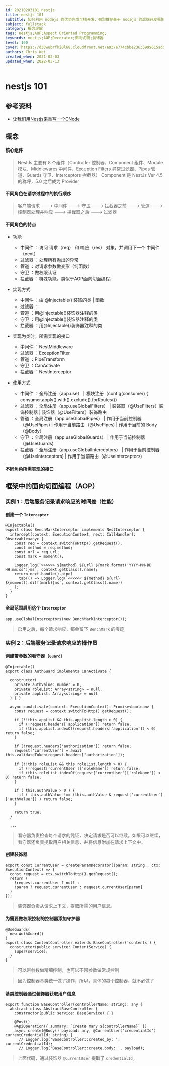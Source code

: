 ```yaml
---
id: 20210203101_nestjs
title: nestjs 101
subtitle: 如何利用 nodejs 的优势完成全栈开发，强烈推荐基于 nodejs 的后端开发框架：nestjs
subject: fullstack
category: 概念理解
tags: nestjs;AOP;Aspect Oriented Programming;
keywords: nestjs;AOP;Decorator;面向切面;装饰器
level: 100
cover: https://d33wubrfki0l68.cloudfront.net/e937e774cbbe23635999615ad5d7732decad182a/26072/logo-small.ede75a6b.svg
authors: Chris Wei
created_when: 2021-02-03
updated_when: 2022-03-13
---
```


# nestjs 101

## 参考资料

- [让我们用Nestjs来重写一个CNode](https://www.jianshu.com/p/f0a4944e8fb9)

## 概念

#### 核心组件

> NestJs 主要有 8 个组件（Controller 控制器、Component 组件、Module 模块、Middlewares 中间件、Exception Filters 异常过滤器、Pipes 管道、Guards 守卫、Interceptors 拦截器）
> Component 是 NestJs Ver 4.5 的称呼，5.0 之后成为 Provider

#### 不同角色在请求过程中的执行顺序

> 客户端请求 ---> 中间件 ---> 守卫 ---> 拦截器之前 ---> 管道 ---> 控制器处理并响应 ---> 拦截器之后 ---> 过滤器

#### 不同角色的特点
- 功能
    + 中间件    ：访问 请求（req） 和 响应（res） 对象，并调用下一个 中间件（next）
    + 过滤器    ：处理所有抛出的异常
    + 管道      ：对请求参数做变形（纯函数）
    + 守卫      ：做权限认证
    + 拦截器    ：特殊功能，类似于AOP面向切面编程，

- 实现方式
    + 中间件    ：由 @Injectable() 装饰的类 | 函数
    + 过滤器    ：
    + 管道      ：用@Injectable()装饰器注释的类
    + 守卫      ：用@Injectable()装饰器注释的类
    + 拦截器    ：用@Injectable()装饰器注释的类

- 实现为类时，所需实现的接口
    + 中间件    ：NestMiddleware
    + 过滤器    ：ExceptionFilter 
    + 管道      ：PipeTransform
    + 守卫      ：CanActivate
    + 拦截器    ：NestInterceptor 

- 使用方式
    + 中间件    ：全局注册（app.use）               | 模块注册（config(consumer) { consumer.apply().with().exclude().forRoutes()）
    + 过滤器    ：全局注册（app.useGlobalFilters）  | 装饰器（@UseFilters）装饰控制器   | 装饰器（@UseFilters）装饰路由
    + 管道      ：全局注册（app.useGlobalPipes）    | 作用于当前控制器（@UsePipes)      | 作用于当前路由（@UsePipes)        | 作用于当前的 Body（@Body）
    + 守卫      ：全局注册（app.useGlobalGuards）   | 作用于当前控制器（@UseGuards) 
    + 拦截器    ：全局注册（app.useGlobalInterceptors）   | 作用于当前控制器（@UseInterceptors)  | 作用于当前路由（@UseInterceptors) 

#### 不同角色所需实现的接口






## 框架中的面向切面编程（AOP）

### 实例 1：后端服务记录请求响应的时间差（性能）

#### 创建一个 `Interceptor`

```
@Injectable()
export class BenchMarkInterceptor implements NestInterceptor {
  intercept(context: ExecutionContext, next: CallHandler): Observable<any> {
    const req = context.switchToHttp().getRequest();
    const method = req.method;
    const url = req.url;
    const mark = moment();

    Logger.log(`>>>>>> ${method} ${url} ${mark.format('YYYY-MM-DD HH:mm:ss')}ms`, context.getClass().name);
    return next.handle().pipe(
      tap(() => Logger.log(`<<<<<< ${method} ${url} ${moment().diff(mark)}ms`, context.getClass().name))
    );
  }
}
```

#### 全局范围启用这个 `Interceptor`

```
app.useGlobalInterceptors(new BenchMarkInterceptor());
```

> 启用之后，每个请求响应，都会留下 `BenchMark` 的痕迹

### 实例 2：后端服务记录请求响应的操作员

#### 创建带参数的看守器（`Guard`）

```
@Injectable()
export class AuthGuard implements CanActivate {

  constructor(
    private authValue: number = 0, 
    private roleList: Array<string> = null, 
    private appList: Array<string> = null
  ) { }

  async canActivate(context: ExecutionContext): Promise<boolean> {
    const request = context.switchToHttp().getRequest();

    if (!!this.appList && this.appList.length > 0) {
      if (!request.headers['application']) return false;
      if (this.appList.indexOf(request.headers['application']) < 0) return false;
    }

    if (!request.headers['authorization']) return false;
    request['currentUser'] = await this.validateToken(request.headers['authorization']);
    
    if (!!this.roleList && this.roleList.length > 0) {
      if (!request['currentUser']['roleName']) return false;
      if (this.roleList.indexOf(request['currentUser']['roleName']) < 0) return false;
    }

    if ( this.authValue > 0 ) {
      if ( this.authValue !== (this.authValue & request['currentUser']['authValue']) ) return false;
    }

    return true;
  }

  ...

```

> 看守器负责检查每个请求的凭证，决定请求是否可以继续。如果可以继续，看守器还负责提取用户相关信息，并将信息附加在请求上下文中。

#### 创建装饰器

```
export const CurrentUser = createParamDecorator((param: string , ctx: ExecutionContext) => { 
  const request = ctx.switchToHttp().getRequest();
  return (
    !request.currentUser ? null :
    !param ? request.currentUser : request.currentUser[param]
  )
});
```

> 装饰器负责从请求上下文，提取所需的用户信息。

#### 为需要做权限控制的控制器添加守护器

```
@UseGuards(
  new AuthGuard()
)
export class ContentController extends BaseController('contents') {
  constructor(public service: ContentService) {
    super(service);
  }
}
```

> 可以带参数做精细控制，也可以不带参数做常规控制

> 因为控制器基类统一做了操作，所以，具体的每个控制器，就不必做了

#### 基类控制器通过装饰器获取用户信息

```
export function BaseController(controllerName: string): any {
  abstract class AbstractBaseController {
    constructor(public service: BaseService) { }

    @Post()
    @ApiOperation({ summary: `Create many ${controllerName}` })
    async create(@Body() payload: any, @CurrentUser('credentialId') currentCredentialId: string) {
      // Logger.log('BaseController::created_by: ', currentCredentialId);
      // Logger.log('BaseController::create.body: ', payload);
```

> 上面代码，通过装饰器 `@CurrentUser` 提取了 `credentialId`。
